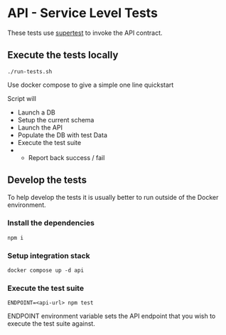 # API - Service Level Tests

These tests use [supertest](https://github.com/visionmedia/supertest) to invoke the API contract. 


## Execute the tests locally 

`./run-tests.sh`

Use docker compose to give a simple one line quickstart

Script will
* Launch a DB
* Setup the current schema
* Launch the API
* Populate the DB with test Data
* Execute the test suite
* * Report back success / fail

## Develop the tests
To help develop the tests it is usually better to run outside of the Docker environment. 

### Install the dependencies
`npm i`

### Setup integration stack
`docker compose up -d api`

### Execute the test suite
`ENDPOINT=<api-url> npm test`

ENDPOINT environment variable sets the API endpoint that you wish to execute the test suite against. 



